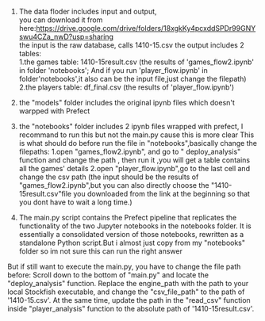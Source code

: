 1.  The data floder includes input and output,      
you can download it from here:https://drive.google.com/drive/folders/18xgkKy4pcxddSPDr99GNYswu4CZa_nwD?usp=sharing  
the input is the raw database, calls 1410-15.csv
the output includes 2 tables:    
1.the games table:   1410-15result.csv    (the results of 'games_flow2.ipynb' in folder 'notebooks'; And if you run 'player_flow.ipynb' in folder'notebooks',it also can be the input file,just change the filepath)
2.the players table:   df_final.csv    (the results of 'player_flow.ipynb')

2.  the "models" folder includes the original ipynb files which doesn't warpped with Prefect

3.  the "notebooks" folder includes 2 ipynb files wrapped with prefect, I recommand to run this but not the main.py cause this is more clear
This is what should do before run the file in "notebooks",basically change the filepaths:
1.open "games_flow2.ipynb", and go to " deploy_analysis" function and change the path , then run it ,you will get a table contains all the games' details
2.open "player_flow.ipynb",go to the last cell and change the csv path
(the input should be the results of "games_flow2.ipynb",but you can also directly choose the "1410-15result.csv"file you downloaded from the link at the beginning so that you dont have to wait a long time.)



4.  The main.py script contains the Prefect pipeline that replicates the functionality of the two Jupyter notebooks in the notebooks folder. It is essentially a consolidated version of those notebooks, rewritten as a standalone Python script.But i almost just copy from my "notebooks" folder so im not sure this can run the right answer

But if still want to execute the main.py, you have to change the file path before:
Scroll down to the bottom of "main.py" and locate the "deploy_analysis" function. Replace the engine_path with the path to your local Stockfish executable, and change the "csv_file_path" to the path of '1410-15.csv'.
At the same time, update the path in the "read_csv" function inside "player_analysis" function to the absolute path of '1410-15result.csv'.


